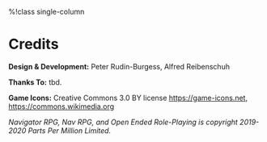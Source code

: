 %!class single-column

# Credits

**Design & Development:** Peter Rudin-Burgess, Alfred Reibenschuh

**Thanks To:** tbd.

**Game Icons:** Creative Commons 3.0 BY license https://game-icons.net, https://commons.wikimedia.org

*Navigator RPG, Nav RPG, and Open Ended Role-Playing is copyright 2019-2020 Parts Per Million Limited.*
